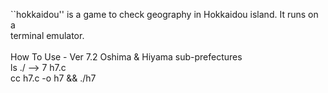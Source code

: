 ``hokkaidou'' is a game to check geography in Hokkaidou island. It runs on a
<BR>
terminal emulator.<BR>
<BR>
How To Use - Ver 7.2 Oshima & Hiyama sub-prefectures<BR>
ls ./ --> 7 h7.c<BR>
cc h7.c -o h7 && ./h7





